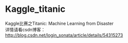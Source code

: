 # Kaggle_titanic
Kaggle比赛之Titanic: Machine Learning from Disaster
<br>详情请看csdn博客：http://blog.csdn.net/login_sonata/article/details/54315273
